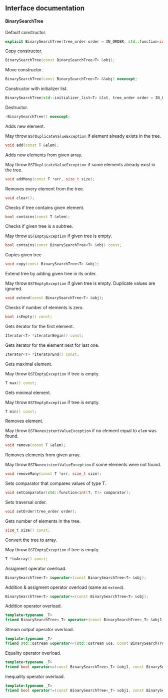 ## Interface documentation
#### BinarySearchTree


Default constructor.
```c++
explicit BinarySearchTree(tree_order order = IN_ORDER, std::function<int(T, T)> comparator = defaultCompare);
```


Copy constructor.
```c++
BinarySearchTree(const BinarySearchTree<T> &obj);
```


Move constructor.
```c++
BinarySearchTree(const BinarySearchTree<T> &&obj) noexcept;
```


Constructor with initializer list.
```c++
BinarySearchTree(std::initializer_list<T> &lst, tree_order order = IN_ORDER, std::function<int(T, T)> comparator = defaultCompare);
```


Destructor.
```c++
~BinarySearchTree() noexcept;
```


Adds new element.

May throw `BSTDuplicateValueException` if element already exists in the tree.
```c++
void add(const T &elem);
```


Adds new elements from given array.

May throw `BSTDuplicateValueException` if some elements already exist in the tree.
```c++
void addMany(const T *arr, size_t size);
```


Removes every element from the tree.
```c++
void clear();
```
    
    
Checks if tree contains given element.
```c++
bool contains(const T &elem);
```


Checks if given tree is a subtree.

May throw `BSTEmptyException` if given tree is empty.
```c++
bool contains(const BinarySearchTree<T> &obj) const;
```


Copies given tree
```c++
void copy(const BinarySearchTree<T> &obj);
```


Extend tree by adding given tree in its order.

May throw `BSTEmptyException` if given tree is empty. Duplicate values are ignored.
```c++
void extend(const BinarySearchTree<T> &obj);
```


Checks if number of elements is zero.
```c++
bool isEmpty() const;
```


Gets iterator for the first element.
```c++
Iterator<T> *iteratorBegin() const;
```
    

Gets iterator for the element next for last one.
```c++
Iterator<T> *iteratorEnd() const;
```

Gets maximal element.

May throw `BSTEmptyException` if tree is empty.
```c++
T max() const;
```


Gets minimal element.

May throw `BSTEmptyException` if tree is empty.
```c++
T min() const;
```


Removes element.

May throw `BSTNonexistentValueException` if no element equal to `elem` was found.
```c++
void remove(const T &elem);
```
    

Removes elements from given array.

May throw `BSTNonexistentValueException` if some elements were not found.
```c++
void removeMany(const T *arr, size_t size);
```


Sets comparator that compares values of type T.
```c++
void setComparator(std::function<int(T, T)> comparator);
```


Sets traversal order.
```c++
void setOrder(tree_order order);
```


Gets number of elements in the tree.
```c++
size_t size() const;
```


Convert the tree to array.

May throw `BSTEmptyException` if tree is empty.
```c++
T *toArray() const;
```


Assigment operator overload.
```c++
BinarySearchTree<T> &operator=(const BinarySearchTree<T> &obj);
```


Addition & assigment operator overload (same as `extend`).
```c++
BinarySearchTree<T> &operator+=(const BinarySearchTree<T> &obj);
```


Addition operator overload.
```c++
template<typename _T>
friend BinarySearchTree<_T> operator+(const BinarySearchTree<_T> &obj1, const BinarySearchTree<_T> &obj2);
```


Stream output operator overload.
```c++
template<typename _T>
friend std::ostream &operator<<(std::ostream &os, const BinarySearchTree<_T> &obj);
```


Equality operator overload.
```c++
template<typename _T>
friend bool operator==(const BinarySearchTree<_T> &obj1, const BinarySearchTree<_T> &obj2);
```


Inequality operator overload.
```c++
template<typename _T>
friend bool operator!=(const BinarySearchTree<_T> &obj1, const BinarySearchTree <_T> &obj2)
```
